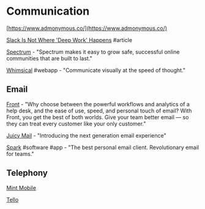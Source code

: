 # Communication

[https://www.admonymous.co/](https://www.admonymous.co/)

[Slack Is Not Where 'Deep Work' Happens](https://blog.nuclino.com/slack-is-not-where-deep-work-happens?utm_source=hackernewsletter&utm_medium=email&utm_term=fav) \#article

[Spectrum](https://spectrum.chat/) - "Spectrum makes it easy to grow safe, successful online communities that are built to last."

[Whimsical](https://whimsical.com/) \#webapp - "Communicate visually at the speed of thought."

## Email

[Front](https://frontapp.com/) - "Why choose between the powerful workflows and analytics of a help desk, and the ease of use, speed, and personal touch of email? With Front, you get the best of both worlds. Give your team better email — so they can treat every customer like your only customer."

[Juicy Mail](https://www.juicymail.co/) - "Introducing the next generation email experience"

[Spark](https://sparkmailapp.com/) \#software \#app - "The best personal email client. Revolutionary email for teams."

## Telephony

[Mint Mobile](https://www.mintmobile.com/twit)

[Tello](https://tello.com/)

